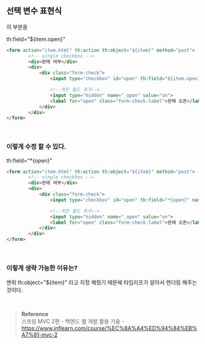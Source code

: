 ## 선택 변수 표현식

이 부분을

th:field="${item.open}"

```html
<form action="item.html" th:action th:object="${item}" method="post">
        <!-- single checkbox -->
        <div>판매 여부</div>
        <div>
            <div class="form-check">
                <input type="checkbox" id="open" th:field="${item.open}" name="open" class="form-check-input">

                <!--히든 필드 추가-->
                <input type="hidden" name="_open" value="on">
                <label for="open" class="form-check-label">판매 오픈</label>
            </div>
        </div>
</form>
```

<br/>

### 이렇게 수정 할 수 있다.

th:field="*{open}"

```html
<form action="item.html" th:action th:object="${item}" method="post">
        <!-- single checkbox -->
        <div>판매 여부</div>
        <div>
            <div class="form-check">
                <input type="checkbox" id="open" th:field="*{open}" name="open" class="form-check-input">

                <!--히든 필드 추가-->
                <input type="hidden" name="_open" value="on">
                <label for="open" class="form-check-label">판매 오픈</label>
            </div>
        </div>
</form>
```

<br/>


### 이렇게 생략 가능한 이유는?

맨위 th:object="${item}" 라고 지정 해줬기 때문에 타임리프가 알아서 렌더링 해주는 것이다. 


<br/>

>**Reference** <br/>스프링 MVC 2편 - 백엔드 웹 개발 활용 기술 - https://www.inflearn.com/course/%EC%8A%A4%ED%94%84%EB%A7%81-mvc-2